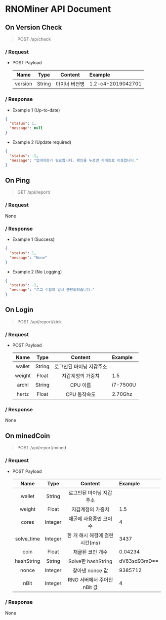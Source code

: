 # RNOMiner API Document

## On Version Check
> POST /ap/check

### / Request
- POST Payload

    | Name | Type | Content | Example |
    |:----:|:----:|:-------:|:--------|
    | version | String | 마이너 버전명 | 1.2-c4-2019042701 |

### / Response
- Example 1 (Up-to-date)
```json
{
  "status": 1,
  "message": null
}
```

- Example 2 (Update required)
```json
{
  "status": -1,
  "message": "업데이트가 필요합니다. 확인을 누르면 사이트로 이동합니다."
}
```

## On Ping
> GET /api/report/

### / Request
None

### / Response
- Example 1  (Success)
```json
{
  "status": 1,
  "message": "None"
}
```

- Example 2 (No Logging)
```json
{
  "status": -1,
  "message": "로그 수집이 일시 중단되었습니다."
}
```

## On Login
> POST /api/report/kick

### / Request
- POST Payload

    | Name | Type | Content | Example |
    |:----:|:----:|:-------:|:--------|
    | wallet | String | 로그인된 마이닝 지갑주소 |  |
    | weight | Float | 지갑계정의 가중치 | 1.5 |
    | archi | String | CPU 이름 | i7-7500U |
    | hertz | Float | CPU 동작속도 | 2.70Ghz |
    
### / Response
None

## On minedCoin
> POST /api/report/mined

### / Request
- POST Payload

    | Name | Type | Content | Example |
    |:----:|:----:|:-------:|:--------|
    | wallet | String | 로그인된 마이닝 지갑주소 |  |
    | weight | Float | 지갑계정의 가중치 | 1.5 |
    | cores | Integer | 채굴에 사용중인 코어 수 | 4 |
    | solve_time | Integer | 한 개 해시 해결에 걸린 시간(ms) | 3437 |
    | coin | Float | 채굴된 코인 개수 | 0.04234 |
    | hashString | String | Solve한 hashString | dV83sd93mD== |
    | nonce | Integer | 찾아낸 nonce 값 | 9385712 |
    | nBit | Integer | RNO 서버에서 주어진 nBit 값 | 4 |
    
### / Response
None
